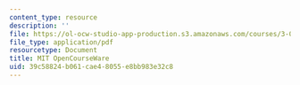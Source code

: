 ```yaml
---
content_type: resource
description: ''
file: https://ol-ocw-studio-app-production.s3.amazonaws.com/courses/3-091sc-introduction-to-solid-state-chemistry-fall-2010/39c58824b061cae48055e8bb983e32c8_MIT3_091SCF10lec12_iPOD.pdf
file_type: application/pdf
resourcetype: Document
title: MIT OpenCourseWare
uid: 39c58824-b061-cae4-8055-e8bb983e32c8
---
```

